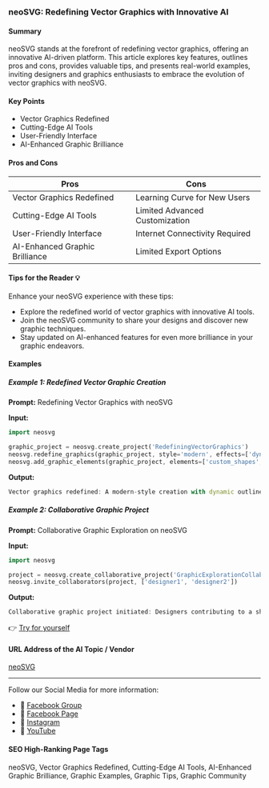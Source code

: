 ### neoSVG: Redefining Vector Graphics with Innovative AI

#### Summary
neoSVG stands at the forefront of redefining vector graphics, offering an innovative AI-driven platform. This article explores key features, outlines pros and cons, provides valuable tips, and presents real-world examples, inviting designers and graphics enthusiasts to embrace the evolution of vector graphics with neoSVG.

#### Key Points
- Vector Graphics Redefined
- Cutting-Edge AI Tools
- User-Friendly Interface
- AI-Enhanced Graphic Brilliance

#### Pros and Cons

| Pros                              | Cons                              |
|-----------------------------------|-----------------------------------|
| Vector Graphics Redefined         | Learning Curve for New Users      |
| Cutting-Edge AI Tools             | Limited Advanced Customization    |
| User-Friendly Interface           | Internet Connectivity Required   |
| AI-Enhanced Graphic Brilliance    | Limited Export Options            |

#### Tips for the Reader 💡
Enhance your neoSVG experience with these tips:
- Explore the redefined world of vector graphics with innovative AI tools.
- Join the neoSVG community to share your designs and discover new graphic techniques.
- Stay updated on AI-enhanced features for even more brilliance in your graphic endeavors.

#### Examples

##### Example 1: Redefined Vector Graphic Creation
**Prompt:** Redefining Vector Graphics with neoSVG

**Input:**
```dart
import neosvg

graphic_project = neosvg.create_project('RedefiningVectorGraphics')
neosvg.redefine_graphics(graphic_project, style='modern', effects=['dynamic_outlines', 'color_gradients'])
neosvg.add_graphic_elements(graphic_project, elements=['custom_shapes', 'texture_overlays'])
```

**Output:**
```dart
Vector graphics redefined: A modern-style creation with dynamic outlines, color gradients, custom shapes, and added texture overlays.
```

##### Example 2: Collaborative Graphic Project
**Prompt:** Collaborative Graphic Exploration on neoSVG

**Input:**
```dart
import neosvg

project = neosvg.create_collaborative_project('GraphicExplorationCollaboration')
neosvg.invite_collaborators(project, ['designer1', 'designer2'])
```

**Output:**
```dart
Collaborative graphic project initiated: Designers contributing to a shared canvas of graphic exploration.
```

👉 [Try for yourself](https://neosvg.com/)

#### URL Address of the AI Topic / Vendor
[neoSVG](https://neosvg.com/)

---

Follow our Social Media for more information:

- 📘 [Facebook Group](https://www.facebook.com/groups/trionxai)
- 📄 [Facebook Page](https://www.facebook.com/ai.trionxai)
- 📸 [Instagram](https://www.instagram.com/trionxai/)
- 🎥 [YouTube](https://www.youtube.com/@robotdocs/)

#### SEO High-Ranking Page Tags
neoSVG, Vector Graphics Redefined, Cutting-Edge AI Tools, AI-Enhanced Graphic Brilliance, Graphic Examples, Graphic Tips, Graphic Community
